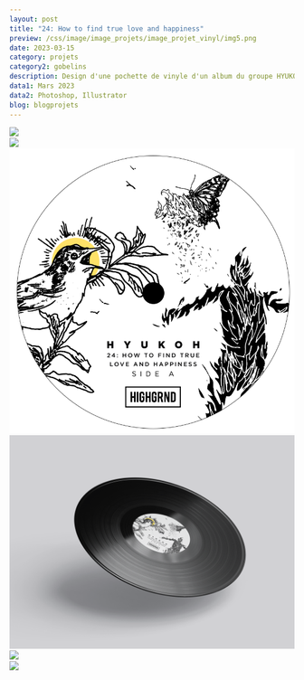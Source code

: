 ```yaml
---
layout: post
title: "24: How to find true love and happiness"
preview: /css/image/image_projets/image_projet_vinyl/img5.png
date: 2023-03-15
category: projets
category2: gobelins
description: Design d'une pochette de vinyle d'un album du groupe HYUKOH
data1: Mars 2023
data2: Photoshop, Illustrator
blog: blogprojets
---
```


<div class="image_container">
<div><img onclick="Zoom(this)" class="img-gallery" src="/css/image/image_projets/image_projet_vinyl/img1.jpg"></div>
<div><img onclick="Zoom(this)" class="img-gallery" src="/css/image/image_projets/image_projet_vinyl/img2.jpg"></div>
</div>

<div class="image_container">
<div><img onclick="Zoom(this)" class="img-gallery" src="/css/image/image_projets/image_projet_vinyl/img3.png"></div>
<div><img onclick="Zoom(this)" class="img-gallery" src="/css/image/image_projets/image_projet_vinyl/img6.png"></div>
</div>


<div class="image_container">
<div><img onclick="Zoom(this)" class="img-gallery" src="/css/image/image_projets/image_projet_vinyl/img4.png"></div>
<div><img onclick="Zoom(this)" class="img-gallery" src="/css/image/image_projets/image_projet_vinyl/img5.png"></div>
</div>
